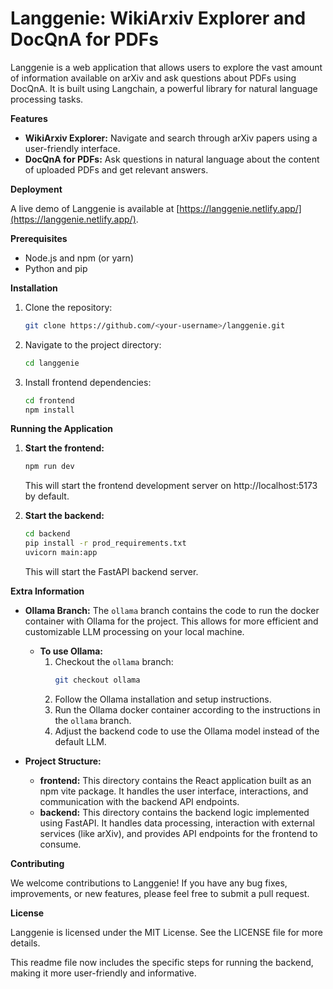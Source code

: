 # Langgenie: WikiArxiv Explorer and DocQnA for PDFs

Langgenie is a web application that allows users to explore the vast amount of information available on arXiv and ask questions about PDFs using DocQnA. It is built using Langchain, a powerful library for natural language processing tasks.

**Features**

* **WikiArxiv Explorer:** Navigate and search through arXiv papers using a user-friendly interface.
* **DocQnA for PDFs:** Ask questions in natural language about the content of uploaded PDFs and get relevant answers.

**Deployment**

A live demo of Langgenie is available at [https://langgenie.netlify.app/](https://langgenie.netlify.app/).

**Prerequisites**

* Node.js and npm (or yarn)
* Python and pip

**Installation**

1. Clone the repository:

   ```bash
   git clone https://github.com/<your-username>/langgenie.git
   ```

2. Navigate to the project directory:

   ```bash
   cd langgenie
   ```

3. Install frontend dependencies:

   ```bash
   cd frontend
   npm install
   ```

**Running the Application**

1. **Start the frontend:**

   ```bash
   npm run dev
   ```

   This will start the frontend development server on http://localhost:5173 by default.

2. **Start the backend:**

   ```bash
   cd backend
   pip install -r prod_requirements.txt 
   uvicorn main:app 
   ```

   This will start the FastAPI backend server.

**Extra Information**

* **Ollama Branch:** The `ollama` branch contains the code to run the docker container with Ollama for the project. This allows for more efficient and customizable LLM processing on your local machine. 

    * **To use Ollama:**
        1. Checkout the `ollama` branch:
           ```bash
           git checkout ollama
           ```
        2. Follow the Ollama installation and setup instructions.
        3. Run the Ollama docker container according to the instructions in the `ollama` branch.
        4. Adjust the backend code to use the Ollama model instead of the default LLM.

* **Project Structure:**
    * **frontend:** This directory contains the React application built as an npm vite package. It handles the user interface, interactions, and communication with the backend API endpoints.
    * **backend:** This directory contains the backend logic implemented using FastAPI. It handles data processing, interaction with external services (like arXiv), and provides API endpoints for the frontend to consume.

**Contributing**

We welcome contributions to Langgenie! If you have any bug fixes, improvements, or new features, please feel free to submit a pull request.

**License**

Langgenie is licensed under the MIT License. See the LICENSE file for more details.

This readme file now includes the specific steps for running the backend, making it more user-friendly and informative.

